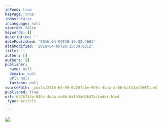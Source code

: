 ```yaml
---
inFeed: true
hasPage: true
inNav: false
inLanguage: null
starred: false
keywords: []
description: ''
datePublished: '2016-04-09T20:15:52.460Z'
dateModified: '2016-04-09T20:15:39.831Z'
title: ''
author: []
authors: []
publisher:
  name: null
  domain: null
  url: null
  favicon: null
sourcePath: _posts/2016-04-09-6d767a5e-949c-4daa-aa66-bafb3ad6647b.md
published: true
url: 6d767a5e-949c-4daa-aa66-bafb3ad6647b/index.html
_type: Article

---
```

![](https://the-grid-user-content.s3-us-west-2.amazonaws.com/9b005023-c910-439f-8510-b0a54709cd50.jpg)